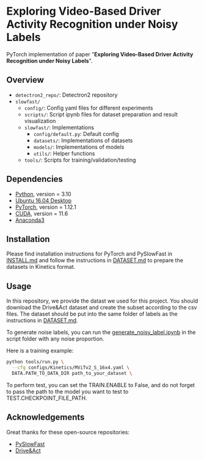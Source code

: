 <!-- ## Updates

- [2021.09.17] Code for flying guide dog prototype and the Pedestrian and Vehicle Traffic Lights (PVTL) dataset are released. -->

# Exploring Video-Based Driver Activity Recognition under Noisy Labels

PyTorch implementation of paper "**Exploring Video-Based Driver Activity Recognition under Noisy Labels**".


## Overview

- `detectron2_repo/`: Detectron2 repository
- `slowfast/`
    - `config/`: Config yaml files for different experiments
    - `scripts/`: Script ipynb files for dataset preparation and result visualization
    - `slowfast/`: Implementations
        - `config/default.py`: Default config
        - `datasets/`: Implementations of datasets
        - `models/`: Implementations of models
        - `utils/`: Helper functions
  - `tools/`: Scripts for training/validation/testing

## Dependencies

- [Python](https://python.org/), version = 3.10
- [Ubuntu 16.04 Desktop](https://ubuntu.com/download)
- [PyTorch](https://PyTorch.org/), version = 1.12.1
- [CUDA](https://developer.nvidia.com/cuda-downloads), version = 11.6
- [Anaconda3](https://www.anaconda.com/)

## Installation

Please find installation instructions for PyTorch and PySlowFast in [INSTALL.md](INSTALL.md) and follow the instructions in [DATASET.md](slowfast/datasets/DATASET.md) to prepare the datasets in Kinetics format.

## Usage

In this repository, we provide the datast we used for this project. You should download the Drive&Act dataset and create the subset according to the csv files. The dataset should be put into the same folder of labels as the instructions in [DATASET.md](slowfast/datasets/DATASET.md).

To generate noise labels, you can run the [generate_noisy_label.ipynb](slowfast/script/generate_noisy_label.ipynb) in the script folder with any noise proportion.


Here is a training example: 
```bash
python tools/run.py \
  --cfg configs/Kinetics/MViTv2_S_16x4.yaml \
  DATA.PATH_TO_DATA_DIR path_to_your_dataset \
```

To perform test, you can set the TRAIN.ENABLE to False, and do not forget to pass the path to the model you want to test to TEST.CHECKPOINT_FILE_PATH.


## Acknowledgements

Great thanks for these open-source repositories: 

- [PySlowFast](https://github.com/facebookresearch/SlowFast)
- [Drive&Act](https://driveandact.com/)

